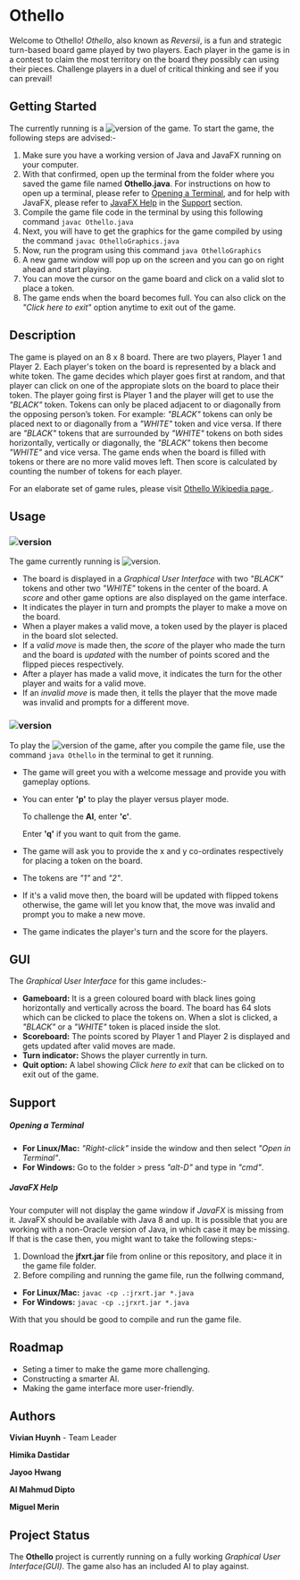 # Othello
Welcome to Othello! *Othello*, also known as *Reversii*, is a fun and strategic turn-based board game played by two players. 
Each player in the game is in a contest to claim the most territory on the board they possibly can using their pieces. Challenge
players in a duel of critical thinking and see if you can prevail!

## Getting Started
The currently running is a ![version](https://img.shields.io/badge/version-GUI-green.svg?style=flat-square) of the game. To start the game, the
following steps are advised:-
1. Make sure you have a working version of Java and JavaFX running on your computer.
2. With that confirmed, open up the terminal from the folder where you saved the game file named **Othello.java**. For instructions on how to open up a terminal, please refer to [Opening a Terminal](#opening-a-terminal), and for help with JavaFX, please refer to [JavaFX Help](#javafx-help) in the [Support](#support) section.
3. Compile the game file code in the terminal by using this following command ```javac Othello.java```
4. Next, you will have to get the graphics for the game compiled by using the command ```javac OthelloGraphics.java```
5. Now, run the program using this command ```java OthelloGraphics```
6. A new game window will pop up on the screen and you can go on right ahead and start playing.
7. You can move the cursor on the game board and click on a valid slot to place a token.
8. The game ends when the board becomes full. You can also click on the *"Click here to exit"* option anytime to exit out of the game.

## Description
The game is played on an 8 x 8 board. There are two players, Player 1 and Player 2. Each player's token on the board is represented by a black and white token. The game decides which player goes first at random, and that player can click on one of the appropiate slots on the board to place their token. The player going first is Player 1 and the player will get to use the *"BLACK"* token. Tokens can only be placed adjacent to or diagonally from the opposing person’s token. For example: *"BLACK"* tokens can only be placed next to or diagonally from a *"WHITE"* token and vice versa. If there are *"BLACK"* tokens that are surrounded by *"WHITE"* tokens on both sides horizontally, vertically or diagonally, the *"BLACK"* tokens then become *"WHITE"* and vice versa. The game ends when the board is filled with tokens or there are no more valid moves left. Then score is calculated by counting the number of tokens for each player.

For an elaborate set of game rules, please visit [Othello Wikipedia page ](https://en.wikipedia.org/wiki/Reversi).

## Usage
### ![version](https://img.shields.io/badge/version-GUI-green.svg?style=flat-square)
The game currently running is ![version](https://img.shields.io/badge/version-GUI-green.svg?style=flat-square).
- The board is displayed in a *Graphical User Interface* with two *"BLACK"* tokens and other two *"WHITE"* tokens in the center of the board. A *score* and other game options are also displayed on the game interface.
- It indicates the player in turn and prompts the player to make a move on the board.
- When a player makes a valid move, a token used by the player is placed in the board slot selected.
- If a *valid move* is made then, the *score* of the player who made the turn and the board is *updated* with the number of points scored and the flipped pieces respectively.
- After a player has made a valid move, it indicates the turn for the other player and waits for a valid move.
- If an *invalid move* is made then, it tells the player that the move made was invalid and prompts for a different move.

### ![version](https://img.shields.io/badge/version-text--based-lightgrey.svg?style=flat-square)
To play the ![version](https://img.shields.io/badge/version-text--based-lightgrey.svg?style=flat-square) of the game, after you compile the game file, use the command ```java Othello``` in the terminal to get it running.
- The game will greet you with a welcome message and provide you with gameplay options.
- You can enter **'p'** to play the player versus player mode.
  
  To challenge the **AI**, enter **'c'**.
  
  Enter **'q'** if you want to quit from the game.
- The game will ask you to provide the x and y co-ordinates respectively for placing a token on the board.
- The tokens are *"1"* and *"2"*.
- If it's a valid move then, the board will be updated with flipped tokens otherwise, the game will let you know that, the move was invalid and prompt you to make a new move.
- The game indicates the player's turn and the score for the players.
## GUI
The *Graphical User Interface* for this game includes:-
- **Gameboard:** It is a green coloured board with black lines going horizontally and vertically across the board. The board has 64 slots which can be clicked to place the tokens on. When a slot is clicked, a *"BLACK"* or a *"WHITE"* token is placed inside the slot.
- **Scoreboard:** The points scored by Player 1 and Player 2 is displayed and gets updated after valid moves are made.
- **Turn indicator:** Shows the player currently in turn.
- **Quit option:** A label showing *Click here to exit* that can be clicked on to exit out of the game.

## Support
##### Opening a Terminal
- **For Linux/Mac:** *"Right-click"* inside the window and then select *"Open in Terminal"*.
- **For Windows:** Go to the folder > press *"alt-D"* and type in *"cmd"*.

##### JavaFX Help
Your computer will not display the game window if *JavaFX* is missing from it. JavaFX should be available with Java 8 and up. It is possible that you are working with a non-Oracle version of Java, in which case it may be missing. If that is the case then, you might want to take the following steps:-
1. Download the **jfxrt.jar** file from online or this repository, and place it in the game file folder.
2. Before compiling and running the game file, run the follwing command,
- **For Linux/Mac:** ```javac -cp .:jrxrt.jar *.java```
- **For Windows:**  ```javac -cp .;jrxrt.jar *.java```

With that you should be good to compile and run the game file.

## Roadmap
- Seting a timer to make the game more challenging.
- Constructing a smarter AI.
- Making the game interface more user-friendly.

## Authors
**Vivian Huynh** - Team Leader

**Himika Dastidar**

**Jayoo Hwang**

**Al Mahmud Dipto**

**Miguel Merin**

## Project Status
The **Othello** project is currently running on a fully working *Graphical User Interface(GUI)*. The game also has an included AI to play against.
